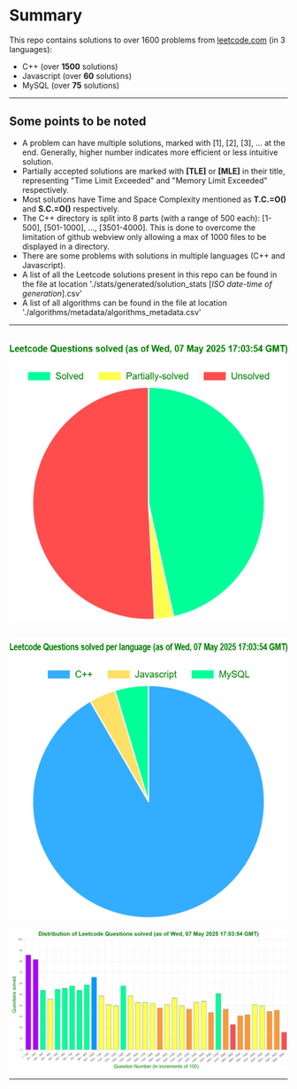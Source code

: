 # Summary
This repo contains solutions to over 1600 problems from [leetcode.com](https://leetcode.com/problemset/ "leetcode") (in 3 languages):
* C++ (over **1500** solutions)
* Javascript (over **60** solutions)
* MySQL (over **75** solutions)

---

## Some points to be noted
* A problem can have multiple solutions, marked with [1], [2], [3], ... at the end. Generally, higher number indicates more efficient or less intuitive solution.
* Partially accepted solutions are marked with **[TLE]** or **[MLE]** in their title, representing "Time Limit Exceeded" and "Memory Limit Exceeded" respectively.
* Most solutions have Time and Space Complexity mentioned as **T.C.=O()** and **S.C.=O()** respectively.
* The C++ directory is split into 8 parts (with a range of 500 each): [1-500], [501-1000], ..., [3501-4000]. This is done to overcome the limitation of github webview only allowing a max of 1000 files to be displayed in a directory.
* There are some problems with solutions in multiple languages (C++ and Javascript).
* A list of all the Leetcode solutions present in this repo can be found in the file at location './stats/generated/solution_stats [*ISO date-time of generation*].csv'
* A list of all algorithms can be found in the file at location './algorithms/metadata/algorithms_metadata.csv'
---

![pie-chart-1](./stats/generated/pie-chart-1.PNG)
---
![pie-chart-2](./stats/generated/pie-chart-2.PNG)
---
![bar-chart](./stats/generated/bar-chart.PNG)

---